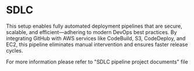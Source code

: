 # SDLC

This setup enables fully automated deployment pipelines that are secure, scalable, and efficient—adhering to modern DevOps best practices. By integrating GitHub with AWS services like CodeBuild, S3, CodeDeploy, and EC2, this pipeline eliminates manual intervention and ensures faster release cycles.

For more information please refer to "SDLC pipeline project documents" file
